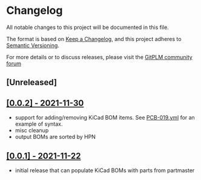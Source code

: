 # Changelog

All notable changes to this project will be documented in this file.

The format is based on [Keep a Changelog](https://keepachangelog.com/en/1.0.0/),
and this project adheres to
[Semantic Versioning](https://semver.org/spec/v2.0.0.html).

For more details or to discuss releases, please visit the
[GitPLM community forum](https://community.tmpdir.org/t/gitplm-releases/365)

## [Unreleased]

## [[0.0.2] - 2021-11-30](https://github.com/git-plm/gitplm/releases/tag/v0.0.2)

- support for adding/removing KiCad BOM items. See
  [PCB-019.yml](example/cad-design/PCB-019.yml) for an example of syntax.
- misc cleanup
- output BOMs are sorted by HPN

## [[0.0.1] - 2021-11-22](https://github.com/git-plm/gitplm/releases/tag/v0.0.1)

- initial release that can populate KiCad BOMs with parts from partmaster
